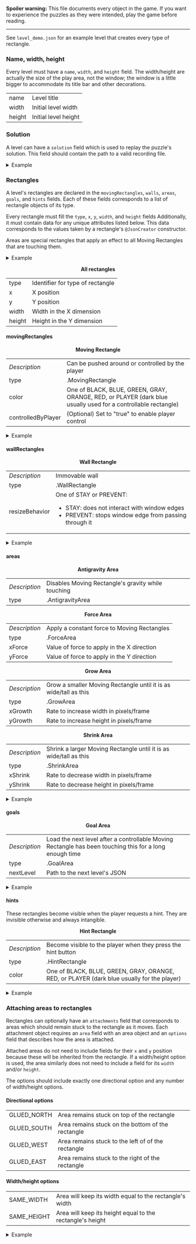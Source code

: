 **Spoiler warning:** This file documents every object in the game. If you want
to experience the puzzles as they were intended, play the game before reading.

___

See `level_demo.json` for an example level that creates every type of rectangle.

### Name, width, height

Every level must have a `name`, `width`, and `height` field. The width/height
are actually the size of the play area, not the window; the window is a little
bigger to accommodate its title bar and other decorations.

<table>
	<tr>
		<td>name</td>
		<td>Level title</td>
	</tr>
	<tr>
		<td>width</td>
		<td>Initial level width</td>
	</tr>
	<tr>
		<td>height</td>
		<td>Initial level height</td>
	</tr>
</table>

### Solution

A level can have a `solution` field which is used to replay the puzzle's
solution. This field should contain the path to a valid recording file.

<details>
	<summary>Example</summary>
	
```
{
	"name": "Hello World!",
	"width": 800,
	"height": 500,
	"solution": "/solution.rec",
	...
}
```
</details>

### Rectangles

A level's rectangles are declared in the `movingRectangles`, `walls`, `areas`,
`goals`, and `hints` fields. Each of these fields corresponds to a list of
rectangle objects of its type.

Every rectangle must fill the `type`, `x`, `y`, `width`, and `height` fields
Additionally, it must contain data for any unique attributes listed below. This
data corresponds to the values taken by a rectangle's `@JsonCreator` constructor.

Areas are special rectangles that apply an effect to all Moving Rectangles that
are touching them.

<details>
	<summary>Example</summary>
	
```
{
	...
	"movingRectangles": [
		...
	],
	"walls": [
		...
	],
	"areas": [
		...
	],
	"goals": [
		...
	],
	"hints": [
		...
	]
}
```
</details>

<p align="center"><b>All rectangles</b></p>
<table>
	<tr>
		<td>type</td>
		<td>Identifier for type of rectangle</td>
	</tr>
	<tr>
		<td>x</td>
		<td>X position</td>
	</tr>
	<tr>
		<td>y</td>
		<td>Y position</td>
	</tr>
	<tr>
		<td>width</td>
		<td>Width in the X dimension</td>
	</tr>
	<tr>
		<td>height</td>
		<td>Height in the Y dimension</td>
	</tr>
</table>

#### movingRectangles

<p align="center"><b>Moving Rectangle</b></p>
<table>
	<tr>
		<td><i>Description</i></td>
		<td>Can be pushed around or controlled by the player</td>
	</tr>
	<tr>
		<td>type</td>
		<td>.MovingRectangle</td>
	</tr>
	<tr>
		<td>color</td>
		<td>One of BLACK, BLUE, GREEN, GRAY, ORANGE, RED, or PLAYER (dark blue
			usually used for a controllable rectangle)</td>
	</tr>
	<tr>
		<td>controlledByPlayer</td>
		<td>(Optional) Set to "true" to enable player control</td>
	</tr>
</table>

<details>
	<summary>Example</summary>
	
```
{
	"type": ".MovingRectangle",
	"controlledByPlayer": "true",
	"x": 250,
	"y": 470,
	"width": 20,
	"height": 20,
	"color": "PLAYER"
}
```
</details>

#### wallRectangles

<p align="center"><b>Wall Rectangle</b></p>
<table>
	<tr>
		<td><i>Description</i>
		<td>Immovable wall</td>
	</tr>
	<tr>
		<td>type</td>
		<td>.WallRectangle</td>
	</tr>
	<tr>
		<td>resizeBehavior</td>
		<td>One of STAY or PREVENT:
			<ul>
				<li>STAY: does not interact with window edges
				<li>PREVENT: stops window edge from passing through it
			</ul>
		</td>
	</tr>
</table>

<details>
	<summary>Example</summary>
	
```
{
	"type": ".WallRectangle",
	"x": 0,
	"y": 0,
	"width": 800,
	"height": 10,
	"resizeBehavior": "STAY"
}
```
</details>

#### areas

<p align="center"><b>Antigravity Area</b></p>
<table>
	<tr>
		<td><i>Description</i></td>
		<td>Disables Moving Rectangle's gravity while touching</td>
	</tr>
	<tr>
		<td>type</td>
		<td>.AntigravityArea</td>
	</tr>
</table>
<p align="center"><b>Force Area</b></p>
<table>
	<tr>
		<td><i>Description</i></td>
		<td>Apply a constant force to Moving Rectangles</td>
	</tr>
	<tr>
		<td>type</td>
		<td>.ForceArea</td>
	</tr>
	<tr>
		<td>xForce</td>
		<td>Value of force to apply in the X direction</td>
	</tr>
	<tr>
		<td>yForce</td>
		<td>Value of force to apply in the Y direction</td>
	</tr>
</table>
<p align="center"><b>Grow Area</b></p>
<table>
	<tr>
		<td><i>Description</i></td>
		<td>Grow a smaller Moving Rectangle until it is as wide/tall as this
			</td>
	</tr>
	<tr>
		<td>type</td>
		<td>.GrowArea</td>
	</tr>
	<tr>
		<td>xGrowth</td>
		<td>Rate to increase width in pixels/frame</td>
	</tr>
	<tr>
		<td>yGrowth</td>
		<td>Rate to increase height in pixels/frame</td>
	</tr>
</table>
<p align="center"><b>Shrink Area</b></p>
<table>
	<tr>
		<td><i>Description</i></td>
		<td>Shrink a larger Moving Rectangle until it is as wide/tall as this
			</td>
	</tr>
	<tr>
		<td>type</td>
		<td>.ShrinkArea</td>
	</tr>
	<tr>
		<td>xShrink</td>
		<td>Rate to decrease width in pixels/frame</td>
	</tr>
	<tr>
		<td>yShrink</td>
		<td>Rate to decrease height in pixels/frame</td>
	</tr>
</table>

<details>
	<summary>Example</summary>
	
```
{
	"type": ".GrowArea",
	"x": 0,
	"y": 430,
	"width": 20,
	"height": 50,
	"xGrowth": 0,
	"yGrowth": 1
}
```
</details>

#### goals

<p align="center"><b>Goal Area</b></p>
<table>
	<tr>
		<td><i>Description</i></td>
		<td>Load the next level after a controllable Moving Rectangle has been
			touching this for a long enough time</td>
	</tr>
	<tr>
		<td>type</td>
		<td>.GoalArea</td>
	</tr>
	<tr>
		<td>nextLevel</td>
		<td>Path to the next level's JSON</td>
	</tr>
</table>

<details>
	<summary>Example</summary>
	
```
{
	"type": ".GoalArea",
	"x": 280,
	"y": 630,
	"width": 50,
	"height": 50,
	"nextLevel": "/level_1.json"
}
```
</details>

#### hints

These rectangles become visible when the player requests a hint. They are
invisible otherwise and always intangible.

<p align="center"><b>Hint Rectangle</b></p>
<table>
	<tr>
		<td><i>Description</i></td>
		<td>Become visible to the player when they press the hint button</td>
	</tr>
	<tr>
		<td>type</td>
		<td>.HintRectangle</td>
	</tr>
	<tr>
		<td>color</td>
		<td>One of BLACK, BLUE, GREEN, GRAY, ORANGE, RED, or PLAYER (dark blue
			usually for the player)</td>
	</tr>
</table>

<details>
	<summary>Example</summary>
	
```
{
	"type": ".HintRectangle",
	"x": 440,
	"y": 460,
	"width": 30,
	"height": 30,
	"color": "GREEN"
}
```
</details>

### Attaching areas to rectangles

Rectangles can optionally have an `attachments` field that corresponds to areas
which should remain stuck to the rectangle as it moves. Each attachment object
requires an `area` field with an area object and an `options` field that
describes how the area is attached.

Attached areas do not need to include fields for their `x` and `y` position
because these will be inherited from the rectangle. If a width/height option is
used, the area similarly does not need to include a field for its `width` and/or
`height`.

The options should include exactly one directional option and any number of
width/height options.

#### Directional options

<table>
	<tr>
		<td>GLUED_NORTH</td>
		<td>Area remains stuck on top of the rectangle</td>
	</tr>
	<tr>
		<td>GLUED_SOUTH</td>
		<td>Area remains stuck on the bottom  of the rectangle</td>
	</tr>
	<tr>
		<td>GLUED_WEST</td>
		<td>Area remains stuck to the left of of the rectangle</td>
	</tr>
	<tr>
		<td>GLUED_EAST</td>
		<td>Area remains stuck to the right of the rectangle</td>
	</tr>
</table>

#### Width/height options

<table>
	<tr>
		<td>SAME_WIDTH</td>
		<td>Area will keep its width equal to the rectangle's width</td>
	</tr>
	<tr>
		<td>SAME_HEIGHT</td>
		<td>Area will keep its height equal to the rectangle's height</td>
	</tr>
</table>

<details>
	<summary>Example</summary>
	
```
{
	"type": ".MovingRectangle",
	...
	"attachments": [
		{
			"area": {
				"type": ".GrowArea",
				"width": 60,
				"xGrowth": 1,
				"yGrowth": 0
			},
			"options": ["GLUED_WEST", "SAME_HEIGHT"]
		},
		{
			"area": {
				"type": ".ShrinkArea",
				"height": 10,
				"xShrink": 1,
				"yShrink": 0
			},
			"options": ["GLUED_NORTH", "SAME_WIDTH"]
		}
	]
```
</details>
